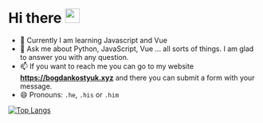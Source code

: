 # Hi there <img src="https://github.com/TheDudeThatCode/TheDudeThatCode/blob/master/Assets/Hi.gif" width="29px">

<!-- Here are some ideas to get you started: -->

<!-- - 🔭 I’m currently working on rebuilding my website to Vue. -->
- 🌱 Currently I am learning Javascript and Vue
- 💬 Ask me about Python, JavaScript, Vue ... all sorts of things. I am glad to answer you with any question.
- 📫 If you want to reach me you can go to my website **https://bogdankostyuk.xyz** and there you can submit a form with your message.
- 😄 Pronouns: ```.he```, ```.his``` or ```.him```
<!--[![logotip4ik's github stats](https://github-readme-stats.vercel.app/api?username=logotip4ik)](https://github.com/logotip4ik/github-readme-stats)-->
[![Top Langs](https://github-readme-stats.vercel.app/api/top-langs/?username=logotip4ik)](https://github.com/logotip4ik/github-readme-stats)
<!--[![Years Badge](https://badges.pufler.dev/years/logotip4ik)](https://badges.pufler.dev)
